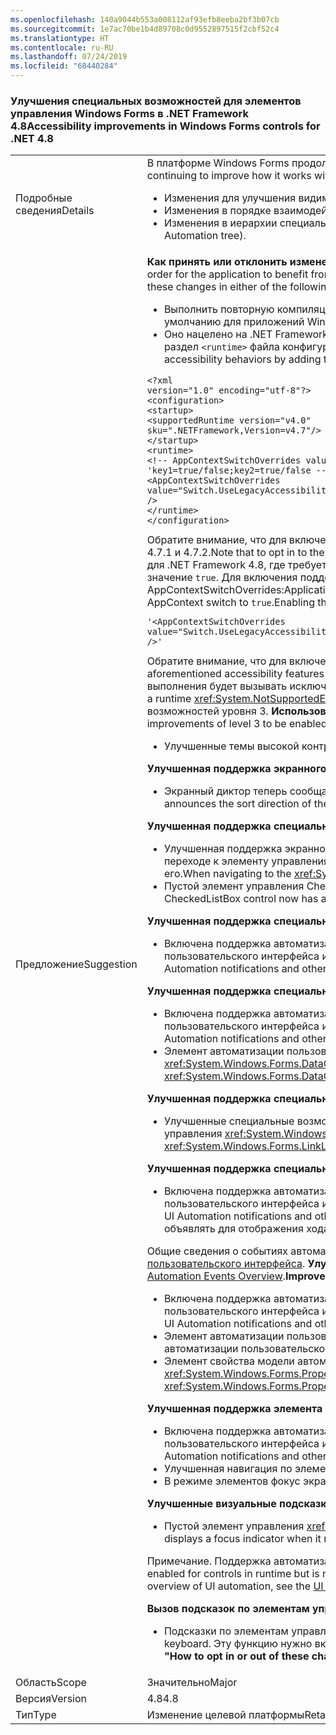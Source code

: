 ```yaml
---
ms.openlocfilehash: 140a9044b553a008112af93efb8eeba2bf3b07cb
ms.sourcegitcommit: 1e7ac70be1b4d89708c0d9552897515f2cbf52c4
ms.translationtype: HT
ms.contentlocale: ru-RU
ms.lasthandoff: 07/24/2019
ms.locfileid: "68440284"
---
```

### <a name="accessibility-improvements-in-windows-forms-controls-for-net-48"></a><span data-ttu-id="109ec-101">Улучшения специальных возможностей для элементов управления Windows Forms в .NET Framework 4.8</span><span class="sxs-lookup"><span data-stu-id="109ec-101">Accessibility improvements in Windows Forms controls for .NET 4.8</span></span>

|   |   |
|---|---|
|<span data-ttu-id="109ec-102">Подробные сведения</span><span class="sxs-lookup"><span data-stu-id="109ec-102">Details</span></span>|<span data-ttu-id="109ec-103">В платформе Windows Forms продолжается улучшение использования специальных возможностей, обеспечивающих большее удобство для пользователей Windows Forms.</span><span class="sxs-lookup"><span data-stu-id="109ec-103">The Windows Forms Framework is continuing to improve how it works with accessibility technologies to better support Windows Forms customers.</span></span> <span data-ttu-id="109ec-104">Внесены следующие изменения:</span><span class="sxs-lookup"><span data-stu-id="109ec-104">These include the following changes:</span></span><ul><li><span data-ttu-id="109ec-105">Изменения для улучшения видимости в режиме высокой контрастности.</span><span class="sxs-lookup"><span data-stu-id="109ec-105">Changes to improve display during High Contrast mode.</span></span></li><li><span data-ttu-id="109ec-106">Изменения в порядке взаимодействия с экранным диктором.</span><span class="sxs-lookup"><span data-stu-id="109ec-106">Changes to interaction with Narrator.</span></span></li><li><span data-ttu-id="109ec-107">Изменения в иерархии специальных возможностей (улучшение навигации по дереву автоматизации пользовательского интерфейса).</span><span class="sxs-lookup"><span data-stu-id="109ec-107">Changes in the Accessible hierarchy (improving navigation through the UI Automation tree).</span></span></li></ul>|
|<span data-ttu-id="109ec-108">Предложение</span><span class="sxs-lookup"><span data-stu-id="109ec-108">Suggestion</span></span>|<span data-ttu-id="109ec-109"><strong>Как принять или отклонить изменения</strong> Чтобы эти изменения можно было использовать в приложении, оно должно быть запущено на платформе .NET Framework 4.8.</span><span class="sxs-lookup"><span data-stu-id="109ec-109"><strong>How to opt in or out of these changes</strong>In order for the application to benefit from these changes, it must run on the .NET Framework 4.8.</span></span> <span data-ttu-id="109ec-110">В приложении эти изменения можно использовать одним из следующих способов:</span><span class="sxs-lookup"><span data-stu-id="109ec-110">The application can opt in into these changes in either of the following ways:</span></span><ul><li><span data-ttu-id="109ec-111">Выполнить повторную компиляцию, чтобы нацелить приложение на .NET Framework 4.8.</span><span class="sxs-lookup"><span data-stu-id="109ec-111">It is recompiled to target the .NET Framework 4.8.</span></span> <span data-ttu-id="109ec-112">Эти изменения специальных возможностей включены по умолчанию для приложений Windows Forms, предназначенных для .NET Framework 4.8.</span><span class="sxs-lookup"><span data-stu-id="109ec-112">These accessibility changes are enabled by default on Windows Forms applications that target the .NET Framework 4.8.</span></span></li><li><span data-ttu-id="109ec-113">Оно нацелено на .NET Framework 4.7.2 и более ранние версии платформы и позволяет отказаться от функций специальных возможностей предыдущих версий путем добавления [параметра AppContext](https://docs.microsoft.com/dotnet/framework/configure-apps/file-schema/runtime/appcontextswitchoverrides-element) в раздел <code>&lt;runtime&gt;</code> файла конфигурации приложения и установки значения <code>false</code>, как показано в следующем примере.</span><span class="sxs-lookup"><span data-stu-id="109ec-113">It targets the .NET Framework 4.7.2 or earlier version and opts out of the legacy accessibility behaviors by adding the following [AppContext switch](https://docs.microsoft.com/dotnet/framework/configure-apps/file-schema/runtime/appcontextswitchoverrides-element) to the <code>&lt;runtime&gt;</code> section of the app config file and setting it to <code>false</code>, as the following example shows.</span></span></li></ul><pre><code class="lang-xml">&lt;?xml version=&quot;1.0&quot; encoding=&quot;utf-8&quot;?&gt;&#13;&#10;&lt;configuration&gt;&#13;&#10;&lt;startup&gt;&#13;&#10;&lt;supportedRuntime version=&quot;v4.0&quot; sku=&quot;.NETFramework,Version=v4.7&quot;/&gt;&#13;&#10;&lt;/startup&gt;&#13;&#10;&lt;runtime&gt;&#13;&#10;&lt;!-- AppContextSwitchOverrides value attribute is in the form of &#39;key1=true/false;key2=true/false  --&gt;&#13;&#10;&lt;AppContextSwitchOverrides value=&quot;Switch.UseLegacyAccessibilityFeatures=false;Switch.UseLegacyAccessibilityFeatures.2=false;Switch.UseLegacyAccessibilityFeatures.3=false&quot; /&gt;&#13;&#10;&lt;/runtime&gt;&#13;&#10;&lt;/configuration&gt;&#13;&#10;</code></pre><span data-ttu-id="109ec-114">Обратите внимание, что для включения использования специальных возможностей, добавленных в .NET Framework 4.8, необходимо также включить специальные возможности платформы .NET Framework 4.7.1 и 4.7.2.</span><span class="sxs-lookup"><span data-stu-id="109ec-114">Note that to opt in to the accessibility features added in .NET Framework 4.8, you must also opt in to accessibility features of .NET Framework 4.7.1 and 4.7.2 as well.</span></span> <span data-ttu-id="109ec-115">В приложениях, предназначенных для .NET Framework 4.8, где требуется сохранить предыдущие функции специальных возможностей, можно выбрать прежние функции специальных возможностей, явно установив параметр AppContext в значение <code>true</code>. Для включения поддержки вызова подсказок для клавиатуры требуется добавить строку <code>Switch.System.Windows.Forms.UseLegacyToolTipDisplay=false</code> со значением AppContextSwitchOverrides:</span><span class="sxs-lookup"><span data-stu-id="109ec-115">Applications that target the .NET Framework 4.8 and want to preserve the legacy accessibility behavior can opt in to the use of legacy accessibility features by explicitly setting this AppContext switch to <code>true</code>.Enabling the keyboard ToolTip invocation support requires adding the <code>Switch.System.Windows.Forms.UseLegacyToolTipDisplay=false</code> line to the AppContextSwitchOverrides value:</span></span><pre><code class="lang-xml">&#39;&lt;AppContextSwitchOverrides value=&quot;Switch.UseLegacyAccessibilityFeatures=false;Switch.UseLegacyAccessibilityFeatures.2=false;Switch.UseLegacyAccessibilityFeatures.3=false;Switch.System.Windows.Forms.UseLegacyToolTipDisplay=false&quot; /&gt;&#39;&#13;&#10;</code></pre><span data-ttu-id="109ec-116">Обратите внимание, что для включения этой функции требуется включение упомянутых выше специальных возможностей .NET Framework 4.7.1–4.8.</span><span class="sxs-lookup"><span data-stu-id="109ec-116">Note that enabling this feature requires opting in to the aforementioned accessibility features of .NET Framework 4.7.1 - 4.8.</span></span> <span data-ttu-id="109ec-117">Кроме того, если вы не включили какую-либо из специальных возможностей, но включили функцию отображения подсказок, среда выполнения будет вызывать исключение <xref:System.NotSupportedException> при первом доступе к этим функциям.</span><span class="sxs-lookup"><span data-stu-id="109ec-117">Also, if any of the accessibility features are not opted in but the tooltip display feature is opted in, a runtime <xref:System.NotSupportedException> will be thrown on the first access to these features.</span></span> <span data-ttu-id="109ec-118">Сообщение об исключении указывает, что подсказки по клавиатуре требуют включить улучшения специальных возможностей уровня 3. <strong>Использование определяемых операционной системой цветов в темах высокой контрастности</strong></span><span class="sxs-lookup"><span data-stu-id="109ec-118">The exception message indicates that keyboard ToolTips require accessibility improvements of level 3 to be enabled.<strong>Use of OS-defined colors in High Contrast themes</strong></span></span><ul><li><span data-ttu-id="109ec-119">Улучшенные темы высокой контрастности.</span><span class="sxs-lookup"><span data-stu-id="109ec-119">Improved high-contrast themes.</span></span></li></ul><span data-ttu-id="109ec-120"><strong>Улучшенная поддержка экранного диктора</strong></span><span class="sxs-lookup"><span data-stu-id="109ec-120"><strong>Improved Narrator support</strong></span></span><ul><li><span data-ttu-id="109ec-121">Экранный диктор теперь сообщает направление сортировки <xref:System.Windows.Forms.DataGridViewColumn> при объявлении доступного имени <xref:System.Windows.Forms.DataGridViewCell>.</span><span class="sxs-lookup"><span data-stu-id="109ec-121">Narrator now announces the sort direction of the <xref:System.Windows.Forms.DataGridViewColumn> when announcing an accessible name of a <xref:System.Windows.Forms.DataGridViewCell>.</span></span></li></ul><span data-ttu-id="109ec-122"><strong>Улучшенная поддержка специальных возможностей CheckedListBox</strong></span><span class="sxs-lookup"><span data-stu-id="109ec-122"><strong>Improved CheckedListBox Accessibility support</strong></span></span><ul><li><span data-ttu-id="109ec-123">Улучшенная поддержка экранного диктора для элемента управления <xref:System.Windows.Forms.CheckedListBox>.</span><span class="sxs-lookup"><span data-stu-id="109ec-123">Improved Narrator support for the <xref:System.Windows.Forms.CheckedListBox> control.</span></span> <span data-ttu-id="109ec-124">При переходе к элементу управления <xref:System.Windows.Forms.CheckedListBox> с помощью клавиатуры экранный диктор фокусируется на элементе <xref:System.Windows.Forms.CheckedListBox> и объявляет его.</span><span class="sxs-lookup"><span data-stu-id="109ec-124">When navigating to the <xref:System.Windows.Forms.CheckedListBox> control using the keyboard, Narrator focuses the <xref:System.Windows.Forms.CheckedListBox> item and announces it.</span></span></li><li><span data-ttu-id="109ec-125">Пустой элемент управления CheckedListBox теперь содержит прямоугольник фокуса, нарисованный для виртуального первого элемента, при переходе фокуса на элемент управления.</span><span class="sxs-lookup"><span data-stu-id="109ec-125">An empty CheckedListBox control now has a focus rectangle drawn for a virtual first item when the control becomes focused.</span></span></li></ul><span data-ttu-id="109ec-126"><strong>Улучшенная поддержка специальных возможностей элемента управления ComboBox</strong></span><span class="sxs-lookup"><span data-stu-id="109ec-126"><strong>Improved ComboBox Accessibility support</strong></span></span><ul><li><span data-ttu-id="109ec-127">Включена поддержка автоматизации пользовательского интерфейса для элемента управления <xref:System.Windows.Forms.ComboBox> с возможностью использовать уведомления об автоматизации пользовательского интерфейса и другие функции автоматизации пользовательского интерфейса.</span><span class="sxs-lookup"><span data-stu-id="109ec-127">Enabled UI Automation support for the <xref:System.Windows.Forms.ComboBox> control, with the ability to use UI Automation notifications and other UI Automation features.</span></span></li></ul><span data-ttu-id="109ec-128"><strong>Улучшенная поддержка специальных возможностей DataGridView</strong></span><span class="sxs-lookup"><span data-stu-id="109ec-128"><strong>Improved DataGridView Accessibility support</strong></span></span><ul><li><span data-ttu-id="109ec-129">Включена поддержка автоматизации пользовательского интерфейса для элемента управления <xref:System.Windows.Forms.DataGridView> с возможностью использовать уведомления об автоматизации пользовательского интерфейса и другие функции автоматизации пользовательского интерфейса.</span><span class="sxs-lookup"><span data-stu-id="109ec-129">Enabled UI Automation support for <xref:System.Windows.Forms.DataGridView> control with ability to use UI Automation notifications and other UI Automation features.</span></span></li><li><span data-ttu-id="109ec-130">Элемент автоматизации пользовательского интерфейса, который соответствует <xref:System.Windows.Forms.DataGridViewComboBoxEditingControl> или <xref:System.Windows.Forms.DataGridViewTextBoxEditingControl>, теперь является дочерним для соответствующей изменяемой ячейки.</span><span class="sxs-lookup"><span data-stu-id="109ec-130">The UI Automation element which corresponds to the <xref:System.Windows.Forms.DataGridViewComboBoxEditingControl> or <xref:System.Windows.Forms.DataGridViewTextBoxEditingControl> is now a child of corresponding editing cell.</span></span></li></ul><span data-ttu-id="109ec-131"><strong>Улучшенная поддержка специальных возможностей LinkLabel</strong></span><span class="sxs-lookup"><span data-stu-id="109ec-131"><strong>Improved LinkLabel Accessibility support</strong></span></span><ul><li><span data-ttu-id="109ec-132">Улучшенные специальные возможности элемента управления <xref:System.Windows.Forms.LinkLabel>: Экранный диктор объявляет об отключенном состоянии для ссылки, если соответствующий элемент управления <xref:System.Windows.Forms.LinkLabel> отключен.</span><span class="sxs-lookup"><span data-stu-id="109ec-132">Improved <xref:System.Windows.Forms.LinkLabel> control accessibility: Narrator announces the disabled state for the link if the corresponding <xref:System.Windows.Forms.LinkLabel> control is disabled.</span></span></li></ul><span data-ttu-id="109ec-133"><strong>Улучшенная поддержка специальных возможностей элемента управления ProgressBar</strong></span><span class="sxs-lookup"><span data-stu-id="109ec-133"><strong>Improved ProgressBar Accessibility support</strong></span></span><ul><li><span data-ttu-id="109ec-134">Включена поддержка автоматизации пользовательского интерфейса для элемента управления <xref:System.Windows.Forms.ProgressBar> с возможностью использовать уведомления об автоматизации пользовательского интерфейса и другие функции автоматизации пользовательского интерфейса.</span><span class="sxs-lookup"><span data-stu-id="109ec-134">Enabled UI Automation support for the <xref:System.Windows.Forms.ProgressBar> control with the ability to use UI Automation notifications and other UI Automation features.</span></span> <span data-ttu-id="109ec-135">Теперь разработчики могут использовать уведомления об автоматизации пользовательского интерфейса, которые экранный диктор может объявлять для отображения хода выполнения.</span><span class="sxs-lookup"><span data-stu-id="109ec-135">Developers are now able to use UI Automation notifications which Narrator can announce to indicate progress.</span></span></li></ul><span data-ttu-id="109ec-136">Общие сведения о событиях автоматизации пользовательского интерфейса, включая события уведомления об автоматизации пользовательского интерфейса, см. в разделе [Обзор событий автоматизации пользовательского интерфейса](https://docs.microsoft.com/windows/desktop/WinAuto/uiauto-eventsoverview). <strong>Улучшенная поддержка специальных возможностей PropertyGrid</strong></span><span class="sxs-lookup"><span data-stu-id="109ec-136">For an overview of UI automation events overview, including UI automation notification events, see the [UI Automation Events Overview](https://docs.microsoft.com/windows/desktop/WinAuto/uiauto-eventsoverview).<strong>Improved PropertyGrid Accessibility support</strong></span></span><ul><li><span data-ttu-id="109ec-137">Включена поддержка автоматизации пользовательского интерфейса для элемента управления <xref:System.Windows.Forms.PropertyGrid> с возможностью использовать уведомления об автоматизации пользовательского интерфейса и другие функции автоматизации пользовательского интерфейса.</span><span class="sxs-lookup"><span data-stu-id="109ec-137">Enabled UI Automation support for the <xref:System.Windows.Forms.PropertyGrid> control, with the ability to use UI Automation notifications and other UI Automation features.</span></span></li><li><span data-ttu-id="109ec-138">Элемент автоматизации пользовательского интерфейса, который соответствует текущему изменяемому свойству, теперь является дочерним соответствующего свойства элемента модели автоматизации пользовательского интерфейса.</span><span class="sxs-lookup"><span data-stu-id="109ec-138">The UI Automation element which corresponds to the currently edited property is now a child of the corresponding property item UI Automation element.</span></span></li><li><span data-ttu-id="109ec-139">Элемент свойства модели автоматизации пользовательского интерфейса теперь является дочерним для соответствующего элемента категории, если родительский элемент управления <xref:System.Windows.Forms.PropertyGrid> задан на представление категорий.</span><span class="sxs-lookup"><span data-stu-id="109ec-139">The UI Automation property item element is now a child of the corresponding category element if the parent <xref:System.Windows.Forms.PropertyGrid> control is set to category view.</span></span></li></ul><span data-ttu-id="109ec-140"><strong>Улучшенная поддержка элемента управления ToolStrip</strong></span><span class="sxs-lookup"><span data-stu-id="109ec-140"><strong>Improved ToolStrip support</strong></span></span><ul><li><span data-ttu-id="109ec-141">Включена поддержка автоматизации пользовательского интерфейса для элемента управления <xref:System.Windows.Forms.ToolStrip> с возможностью использовать уведомления об автоматизации пользовательского интерфейса и другие функции автоматизации пользовательского интерфейса.</span><span class="sxs-lookup"><span data-stu-id="109ec-141">Enabled UI Automation support for the <xref:System.Windows.Forms.ToolStrip> control, with the ability to use UI Automation notifications and other UI Automation features.</span></span></li><li><span data-ttu-id="109ec-142">Улучшенная навигация по элементам <xref:System.Windows.Forms.ToolStrip>.</span><span class="sxs-lookup"><span data-stu-id="109ec-142">Improved navigation through <xref:System.Windows.Forms.ToolStrip> items.</span></span></li><li><span data-ttu-id="109ec-143">В режиме элементов фокус экранного диктора не исчезает и не переходит к скрытым элементам.</span><span class="sxs-lookup"><span data-stu-id="109ec-143">In items mode, Narrator focus does not disappear and does not go to hidden items.</span></span></li></ul><span data-ttu-id="109ec-144"><strong>Улучшенные визуальные подсказки</strong></span><span class="sxs-lookup"><span data-stu-id="109ec-144"><strong>Improved Visual cues</strong></span></span><ul><li><span data-ttu-id="109ec-145">Пустой элемент управления <xref:System.Windows.Forms.CheckedListBox> теперь отображает индикатор фокуса при получении фокуса.</span><span class="sxs-lookup"><span data-stu-id="109ec-145">An empty <xref:System.Windows.Forms.CheckedListBox> control now displays a focus indicator when it receives focus.</span></span></li></ul><span data-ttu-id="109ec-146">Примечание. Поддержка автоматизации пользовательского интерфейса включена для элементов управления в среде выполнения, но не используется во время разработки.</span><span class="sxs-lookup"><span data-stu-id="109ec-146">Note: UI automation support is enabled for controls in runtime but is not used in design time.</span></span> <span data-ttu-id="109ec-147">Обзор автоматизации пользовательского интерфейса см. в разделе [Общие сведения об автоматизации пользовательского интерфейса](https://docs.microsoft.com/dotnet/framework/ui-automation/ui-automation-overview).</span><span class="sxs-lookup"><span data-stu-id="109ec-147">For an overview of UI automation, see the [UI Automation Overview](https://docs.microsoft.com/dotnet/framework/ui-automation/ui-automation-overview).</span></span></p><span data-ttu-id="109ec-148"><strong>Вызов подсказок по элементам управления с помощью клавиатуры</strong></span><span class="sxs-lookup"><span data-stu-id="109ec-148"><strong>Invoking controls' ToolTips with a keyboard</strong></span></span><ul><li><span data-ttu-id="109ec-149">Подсказки по элементам управления теперь можно вызвать с помощью перехода на элемент управления с использованием клавиатуры.</span><span class="sxs-lookup"><span data-stu-id="109ec-149">Control tooltip can now be invoked by focusing the control with keyboard.</span></span> <span data-ttu-id="109ec-150">Эту функцию нужно включить явным образом для приложения (см. раздел <strong>&quot;Как принять или отклонить изменения&quot;</strong>)</span><span class="sxs-lookup"><span data-stu-id="109ec-150">This feature needs to be enabled explicitly for the application (see section <strong>&quot;How to opt in or out of these changes&quot;</strong>)</span></span></li></ul>|
|<span data-ttu-id="109ec-151">Область</span><span class="sxs-lookup"><span data-stu-id="109ec-151">Scope</span></span>|<span data-ttu-id="109ec-152">Значительно</span><span class="sxs-lookup"><span data-stu-id="109ec-152">Major</span></span>|
|<span data-ttu-id="109ec-153">Версия</span><span class="sxs-lookup"><span data-stu-id="109ec-153">Version</span></span>|<span data-ttu-id="109ec-154">4.8</span><span class="sxs-lookup"><span data-stu-id="109ec-154">4.8</span></span>|
|<span data-ttu-id="109ec-155">Тип</span><span class="sxs-lookup"><span data-stu-id="109ec-155">Type</span></span>|<span data-ttu-id="109ec-156">Изменение целевой платформы</span><span class="sxs-lookup"><span data-stu-id="109ec-156">Retargeting</span></span>|
